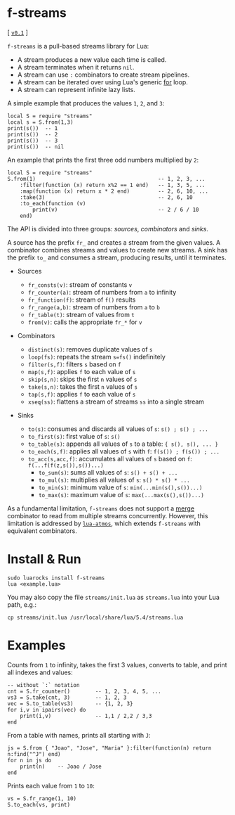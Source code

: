 # f-streams

[
    [`v0.1`](https://github.com/lua-atmos/f-streams/tree/v0.1)
]

`f-streams` is a pull-based streams library for Lua:

- A stream produces a new value each time is called.
- A stream terminates when it returns `nil`.
- A stream can use `:` combinators to create stream pipelines.
- A stream can be iterated over using Lua's generic [for][lua-for] loop.
- A stream can represent infinite lazy lists.

A simple example that produces the values `1`, `2`, and `3`:

```
local S = require "streams"
local s = S.from(1,3)
print(s())  -- 1
print(s())  -- 2
print(s())  -- 3
print(s())  -- nil
```

An example that prints the first three odd numbers multiplied by `2`:

```
local S = require "streams"
S.from(1)                                       -- 1, 2, 3, ...
    :filter(function (x) return x%2 == 1 end)   -- 1, 3, 5, ...
    :map(function (x) return x * 2 end)         -- 2, 6, 10, ...
    :take(3)                                    -- 2, 6, 10
    :to_each(function (v)
        print(v)                                -- 2 / 6 / 10
    end)
```

The API is divided into three groups: *sources*, *combinators* and *sinks*.

A source has the prefix `fr_` and creates a stream from the given values.
A combinator combines streams and values to create new streams.
A sink has the prefix `to_` and consumes a stream, producing results, until it
terminates.

[lua-for]: https://www.lua.org/manual/5.4/manual.html#3.3.5

- Sources
    - `fr_consts(v)`:   stream of constants `v`
    - `fr_counter(a)`:  stream of numbers from `a` to infinity
    - `fr_function(f)`: stream of `f()` results
    - `fr_range(a,b)`:  stream of numbers from `a` to `b`
    - `fr_table(t)`:    stream of values from `t`
    - `from(v)`:        calls the appropriate `fr_*` for `v`

- Combinators
    - `distinct(s)`:    removes duplicate values of `s`
    - `loop(fs)`:       repeats the stream `s=fs()` indefinitely
    - `filter(s,f)`:    filters `s` based on `f`
    - `map(s,f)`:       applies `f` to each value of `s`
    - `skip(s,n)`:      skips the first `n` values of `s`
    - `take(s,n)`:      takes the first `n` values of `s`
    - `tap(s,f)`:       applies `f` to each value of `s`
    - `xseq(ss)`:       flattens a stream of streams `ss` into a single stream

- Sinks
    - `to(s)`:              consumes and discards all values of `s`: `s() ; s() ; ...`
    - `to_first(s)`:        first value of `s`: `s()`
    - `to_table(s)`:        appends all values of `s` to a table: `{ s(), s(), ... }`
    - `to_each(s,f)`:       applies all values of `s` with `f`: `f(s()) ; f(s()) ; ...`
    - `to_acc(s,acc,f)`:    accumulates all values of `s` based on `f`: `f(...f(f(z,s()),s())...)`
        - `to_sum(s)`:      sums all values of `s`: `s() + s() + ...`
        - `to_mul(s)`:      multiplies all values of `s`: `s() * s() * ...`
        - `to_min(s)`:      minimum value of `s`: `min(...min(s(),s())...)`
        - `to_max(s)`:      maximum value of `s`: `max(...max(s(),s())...)`

<!--
- Sources
    - S.fr_vector
- Combinators
    - `zip(...)`: combines two streams `s1` and `s2` into a single stream
    - `single(s)`:  `take(s,1)`
    - `drop_while(s, f)`: drops values from the stream `s` while the function `f` is true
    - `take_while(s, f)`: takes values from the stream `s` while the function `f` is true
        - take_while, skip_while
        - take_until, skip_until
    - `partition(s, f)`: partitions the stream `s` into two or more streams based on the function `f`
- Sinks
    - to() que consome geral e retorna algo (resultado do acc?)
    - to_acc_stop, to_acc_until gera o que passa e termina, to_acc_while nao gera o que falha e termina
    - `to_sorted(s)`: collects the values of the stream `s` into a sorted table
        - only if sorts as it goes...
    - to_last
    - to_n
    - S.to_vector
    - S.to_unit
-->

As a fundamental limitation, `f-streams` does not support a [merge][rx-merge]
combinator to read from multiple streams concurrently.
However, this limitation is addressed by [`lua-atmos`](lua-atmos), which
extends `f-streams` with equivalent combinators.

[rx-merge]: https://rxmarbles.com/#merge

# Install & Run

```
sudo luarocks install f-streams
lua <example.lua>
```

You may also copy the file `streams/init.lua` as `streams.lua` into your Lua
path, e.g.:

```
cp streams/init.lua /usr/local/share/lua/5.4/streams.lua
```

# Examples

Counts from `1` to infinity, takes the first 3 values, converts to table, and
print all indexes and values:

```
-- without `:` notation
cnt = S.fr_counter()        -- 1, 2, 3, 4, 5, ...
vs3 = S.take(cnt, 3)        -- 1, 2, 3
vec = S.to_table(vs3)       -- {1, 2, 3}
for i,v in ipairs(vec) do
    print(i,v)              -- 1,1 / 2,2 / 3,3
end
```

From a table with names, prints all starting with `J`:

```
js = S.from { "Joao", "Jose", "Maria" }:filter(function(n) return n:find("^J") end)
for n in js do
    print(n)    -- Joao / Jose
end
```

Prints each value from `1` to `10`:

```
vs = S.fr_range(1, 10)
S.to_each(vs, print)
```
